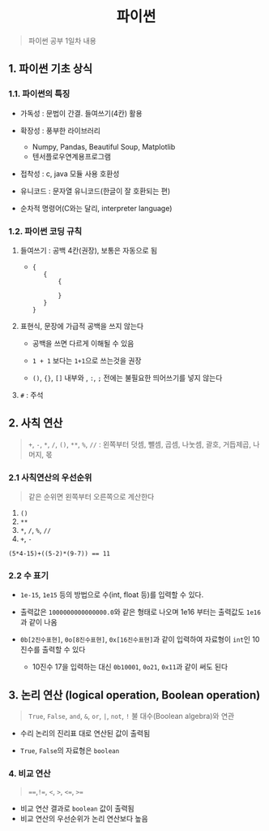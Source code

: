 <center><h1>파이썬</h1></center>

> 파이썬 공부 1일차 내용



## 1. 파이썬 기초 상식



### 1.1. 파이썬의 특징

* 가독성 : 문법이 간결. 들여쓰기(4칸) 활용

* 확장성 : 풍부한 라이브러리
  * Numpy, Pandas, Beautiful Soup, Matplotlib
  * 텐서플로우연계용프로그램

* 접착성 : c, java 모듈 사용 호환성

* 유니코드 : 문자열 유니코드(한글이 잘 호환되는 편)

* 순차적 명령어(C와는 달리, interpreter language)



### 1.2. 파이썬 코딩 규칙

1. 들여쓰기 : 공백 4칸(권장), 보통은 자동으로 됨

   * ```
     {
     	{
     		{
     		
     		}
     	}
     }
     ```

2. 표현식, 문장에 가급적 공백을 쓰지 않는다

   * 공백을 쓰면 다르게 이해될 수 있음

   * `1 + 1` 보다는 `1+1`으로 쓰는것을 권장

   * `()`, `{}`, `[]` 내부와 , `:`, `;` 전에는 불필요한 띄어쓰기를 넣지 않는다

3. `#` : 주석



## 2. 사칙 연산



> `+`, `-`, `*`, `/`, `()`, `**`, `%`, `//` : 왼쪽부터 덧셈, 뺄셈, 곱셈, 나눗셈, 괄호, 거듭제곱, 나머지, 몫



### 2.1 사칙연산의 우선순위

> 같은 순위면 왼쪽부터 오른쪽으로 계산한다

1. `()`
2. `**`
3. `*`, `/`, `%`, `//`
4. `+`, `-`

```
(5*4-15)+((5-2)*(9-7)) == 11
```



### 2.2 수 표기 



* `1e-15`, `1e15` 등의 방법으로 수(int, float 등)를 입력할 수 있다.

* 출력값은 `1000000000000000.0`와 같은 형태로 나오며 1e16 부터는 출력값도 `1e16`과 같이 나옴

* `0b[2진수표현]`, `0o[8진수표현]`, `0x[16진수표현]`과 같이 입력하여 자료형이 `int`인 10진수를 출력할 수 있다
  * 10진수 17을 입력하는 대신 `0b10001`, `0o21`, `0x11`과 같이 써도 된다



## 3. 논리 연산 (logical operation, Boolean operation)

> `True`, `False`, `and`, `&`, `or`, `|`, `not`, `!`
> 불 대수(Boolean algebra)와 연관



* 수리 논리의 진리표 대로 연산된 값이 출력됨

* `True`, `False`의 자료형은 `boolean`



### 4. 비교 연산

> `==`,`!=`, `<`, `>`, `<=`, `>=`



* 비교 연산 결과로 `boolean` 값이 출력됨
* 비교 연산의 우선순위가 논리 연산보다 높음


